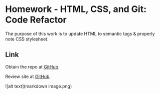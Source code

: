 # Homework - HTML, CSS, and Git: Code Refactor

The purpose of this work is to update HTML to semantic tags & properly note CSS stylesheet.

## Link

Obtain the repo at [GitHub](https://github.com/jenna4285/Homework).

Review site at [GitHub](https://jenna4285.github.io/Homework/).

![alt text](markdown image.png)